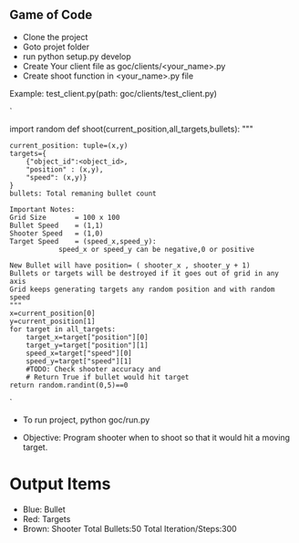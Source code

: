 ## Game of Code ##

* Clone the project
* Goto projet folder
* run python setup.py develop
* Create Your client file as goc/clients/<your_name>.py
* Create shoot function in <your_name>.py file

Example: test_client.py(path: goc/clients/test_client.py)

`

import random
def shoot(current_position,all_targets,bullets):
	"""

	current_position: tuple=(x,y)
	targets={
		{"object_id":<object_id>,
		"position" : (x,y),
		"speed": (x,y)}
	}
	bullets: Total remaning bullet count	
	
	Important Notes:
	Grid Size		= 100 x 100
	Bullet Speed 	= (1,1)
	Shooter Speed 	= (1,0)
	Target Speed 	= (speed_x,speed_y): 
				speed_x or speed_y can be negative,0 or positive
	
	New Bullet will have position= ( shooter_x , shooter_y + 1)
	Bullets or targets will be destroyed if it goes out of grid in any axis
	Grid keeps generating targets any random position and with random speed
	"""
	x=current_position[0]
	y=current_position[1]
	for target in all_targets:
		target_x=target["position"][0]
		target_y=target["position"][1]
		speed_x=target["speed"][0]
		speed_y=target["speed"][1]		
		#TODO: Check shooter accuracy and		
		# Return True if bullet would hit target 
	return random.randint(0,5)==0
`
* To run project, python goc/run.py

* Objective: Program shooter when to shoot so that it would hit a moving target.

# Output Items #
* Blue: Bullet
* Red: Targets
* Brown: Shooter
Total Bullets:50
Total Iteration/Steps:300


